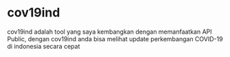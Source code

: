 # cov19ind
cov19ind adalah tool yang saya kembangkan dengan memanfaatkan API Public, dengan cov19ind anda bisa melihat update perkembangan COVID-19 di indonesia secara cepat
